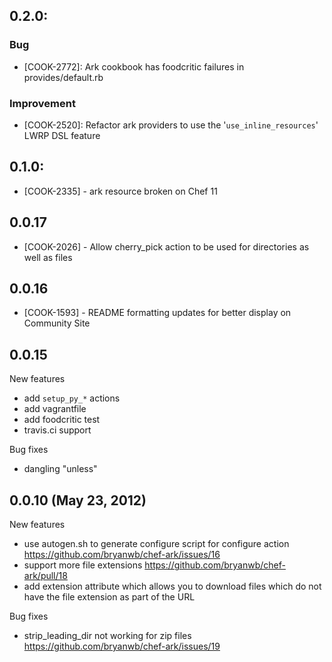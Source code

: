 ## 0.2.0:

### Bug

- [COOK-2772]: Ark cookbook has foodcritic failures in provides/default.rb

### Improvement

- [COOK-2520]: Refactor ark providers to use the '`use_inline_resources`' LWRP DSL feature

## 0.1.0:

* [COOK-2335] - ark resource broken on Chef 11

## 0.0.17

* [COOK-2026] - Allow cherry_pick action to be used for directories as
  well as files

## 0.0.16

* [COOK-1593] - README formatting updates for better display on
  Community Site

## 0.0.15

New features
* add `setup_py_*` actions
* add vagrantfile
* add foodcritic test
* travis.ci support

Bug fixes
* dangling "unless"

## 0.0.10 (May 23, 2012)

New features
* use autogen.sh to generate configure script for configure action
  https://github.com/bryanwb/chef-ark/issues/16
* support more file extensions https://github.com/bryanwb/chef-ark/pull/18
* add extension attribute which allows you to download files which do
  not have the file extension as part of the URL

Bug fixes
* strip_leading_dir not working for zip files
  https://github.com/bryanwb/chef-ark/issues/19
